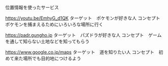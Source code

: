 位置情報を使ったサービス

https://youtu.be/EmhyG_d1QK
ターゲット　ポケモンが好きな人
コンセプト　ポケモンを捕まえるためにいろいろな場所に行く

https://padr.gungho.jp
ターゲット　パズドラが好きな人
コンセプト　ゲームを通して知らない土地などを知ってもらう

https://www.google.co.jp/maps
ターゲット　道を知りたい人
コンセプト　初めて来た場所でも目的地につけるよう
